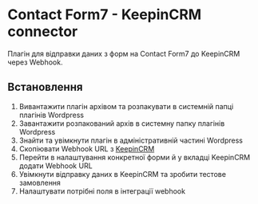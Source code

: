 # Contact Form7 - KeepinCRM connector

Плагін для відправки даних з форм на Contact Form7 до KeepinCRM через Webhook.

## Встановлення
1. Вивантажити плагін архівом та розпакувати в системній папці плагінів Wordpress
2. Завантажити розпакований архів в системну папку плагінів Wordpress
3. Знайти та увімкнути плагін в адміністративній частині Wordpress
4. Скопіювати Webhook URL з [KeepinCRM](https://bit.ly/3KCbyDR)
5. Перейти в налаштування конкретної форми й у вкладці KeepinCRM додати Webhook URL
6. Увімкнути відправку даних в KeepinCRM та зробити тестове замовлення
7. Налаштувати потрібні поля в інтеграції webhook
